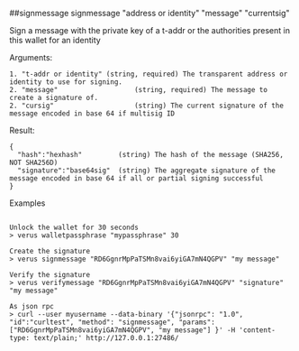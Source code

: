 ##signmessage
signmessage "address or identity" "message" "currentsig"

Sign a message with the private key of a t-addr or the authorities present in this wallet for an identity

Arguments:
```
1. "t-addr or identity" (string, required) The transparent address or identity to use for signing.
2. "message"                   (string, required) The message to create a signature of.
2. "cursig"                    (string) The current signature of the message encoded in base 64 if multisig ID

```
Result:
```
{
  "hash":"hexhash"         (string) The hash of the message (SHA256, NOT SHA256D)
  "signature":"base64sig"  (string) The aggregate signature of the message encoded in base 64 if all or partial signing successful
}

```
Examples
```

Unlock the wallet for 30 seconds
> verus walletpassphrase "mypassphrase" 30

Create the signature
> verus signmessage "RD6GgnrMpPaTSMn8vai6yiGA7mN4QGPV" "my message"

Verify the signature
> verus verifymessage "RD6GgnrMpPaTSMn8vai6yiGA7mN4QGPV" "signature" "my message"

As json rpc
> curl --user myusername --data-binary '{"jsonrpc": "1.0", "id":"curltest", "method": "signmessage", "params": ["RD6GgnrMpPaTSMn8vai6yiGA7mN4QGPV", "my message"] }' -H 'content-type: text/plain;' http://127.0.0.1:27486/

```

